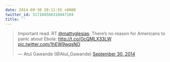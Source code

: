 ```yaml
---
date: 2014-09-30 20:11:55 +0000
twitter_id: 517104586310447104
title: ''
---
```


<blockquote class="twitter-tweet"><p lang="en" dir="ltr">Important read. RT <a href="https://twitter.com/mattyglesias?ref_src=twsrc%5Etfw">@mattyglesias</a>: There’s no reason for Americans to panic about Ebola: <a href="http://t.co/OcQMLX33LW">http://t.co/OcQMLX33LW</a> <a href="http://t.co/1hEW9wqsNO">pic.twitter.com/1hEW9wqsNO</a></p>&mdash; Atul Gawande (@Atul_Gawande) <a href="https://twitter.com/Atul_Gawande/status/517098303893565440?ref_src=twsrc%5Etfw">September 30, 2014</a></blockquote>
<script async src="https://platform.twitter.com/widgets.js" charset="utf-8"></script>
